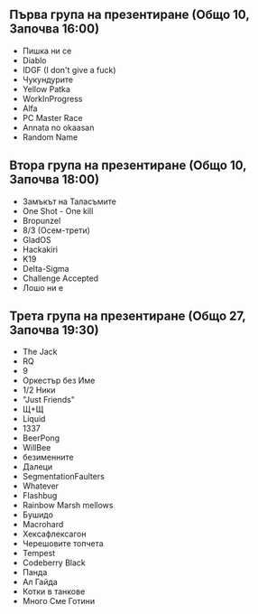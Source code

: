 ## Първа група на презентиране (Общо 10, Започва 16:00)

* Пишка ни се
* Diablo
* IDGF (I don't give a fuck)
* Чукундурите
* Yellow Patka
* WorkInProgress
* Alfa
* PC Master Race
* Annata no okaasan
* Random Name

## Втора група на презентиране (Общо 10, Започва 18:00)

* Замъкът на Таласъмите
* One Shot - One kill
* Bropunzel
* 8/3 (Осем-трети)
* GladOS
* Hackakiri
* K19
* Delta-Sigma
* Challenge Accepted
* Лошо ни е

## Трета група на презентиране (Общо 27, Започва 19:30)

* The Jack
* RQ
* 9
* Оркестър без Име
* 1/2 Ники
* "Just Friends"
* Щ+Щ
* Liquid
* 1337
* BeerPong
* WillBee
* безименните
* Далеци
* SegmentationFaulters
* Whatever
* Flashbug
* Rainbow Marsh mellows
* Бушидо
* Macrohard
* Хексафлексагон
* Черешовите топчета
* Tempest
* Codeberry Black
* Панда
* Ал Гайда
* Котки в танкове
* Много Сме Готини
